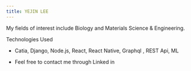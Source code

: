 ```yaml
---
title: YEJIN LEE
---
```

My fields of interest include Biology and Materials Science & Engineering. 

Technologies Used
 - Catia, Django, Node.js, React, React Native, Graphql , REST Api, ML

 - Feel free to contact me through Linked in